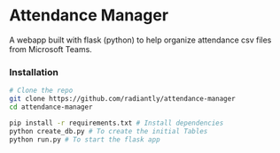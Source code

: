# Attendance Manager

A webapp built with flask (python) to help organize attendance csv files from Microsoft Teams.

### Installation

```zsh
# Clone the repo
git clone https://github.com/radiantly/attendance-manager
cd attendance-manager

pip install -r requirements.txt # Install dependencies
python create_db.py # To create the initial Tables
python run.py # To start the flask app
```
